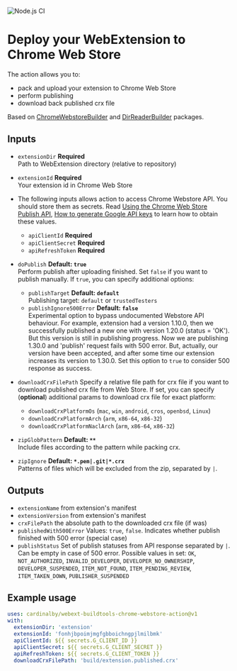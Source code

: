 ![Node.js CI](https://github.com/cardinalby/webext-buildtools-chrome-webstore-action/workflows/build-test/badge.svg)

# Deploy your WebExtension to Chrome Web Store

The action allows you to:
* pack and upload your extension to Chrome Web Store
* perform publishing
* download back published crx file

Based on [ChromeWebstoreBuilder](https://www.npmjs.com/package/webext-buildtools-chrome-webstore-builder) and 
[DirReaderBuilder](https://www.npmjs.com/package/webext-buildtools-dir-reader-mw) packages.

## Inputs

* `extensionDir` **Required**<br>
Path to WebExtension directory (relative to repository)

* `extensionId` **Required**<br>
Your extension id in Chrome Web Store

* The following inputs allows action to access Chrome Webstore API. You should store them as secrets.
Read 
[Using the Chrome Web Store Publish API](https://developer.chrome.com/webstore/using_webstore_api), 
[How to generate Google API keys](https://github.com/DrewML/chrome-webstore-upload/blob/master/How%20to%20generate%20Google%20API%20keys.md)
to learn how to obtain these values.
    * `apiClientId` **Required**
    * `apiClientSecret` **Required**
    * `apiRefreshToken` **Required** 

* `doPublish` **Default: `true`**<br>
Perform publish after uploading finished. Set `false` if you want to publish manually.
If `true`, you can specify additional options:
    * `publishTarget` **Default: `default`**<br>
    Publishing target: `default` or `trustedTesters`
    * `publishIgnore500Error` **Default: `false`**<br>
    Experimental option to bypass undocumented Webstore API behaviour. For example, extension had 
    a version 1.10.0, then we successfully published a new one with version 1.20.0 (status = 'OK').
    But this version is still in publishing progress. Now we are publishing 1.30.0 and 'publish' 
    request fails with 500 error. But, actually, our version have been accepted, and after 
    some time our extension increases its version to 1.30.0. Set this option to `true` to consider 
    500 response as success.
    
* `downloadCrxFilePath` Specify a relative file path for crx file if you want to download published 
crx file from Web Store. If set, you can specify (**optional**) additional params to download crx 
file for exact platform:
    * `downloadCrxPlatformOs` (`mac`, `win`, `android`, `cros`, `openbsd`, `Linux`)
    * `downloadCrxPlatformArch` (`arm`, `x86-64`, `x86-32`)
    * `downloadCrxPlatformNaclArch` (`arm`, `x86-64`, `x86-32`)

* `zipGlobPattern` **Default: `**`**<br>
Include files according to the pattern while packing crx. 

* `zipIgnore` **Default: `*.pem|.git|*.crx`**<br>
Patterns of files which will be excluded from the zip, separated by `|`. 

## Outputs
* `extensionName` from extension's manifest
* `extensionVersion` from extension's manifest 
* `crxFilePath` the absolute path to the downloaded crx file (if was)
* `publishedWith500Error` Values: `true`, `false`. Indicates whether publish finished with 500 error (special case)
* `publishStatus` Set of publish statuses from API response separated by `|`. Can be empty in case of 500 error.
Possible values in set: `OK`, `NOT_AUTHORIZED`, `INVALID_DEVELOPER`, `DEVELOPER_NO_OWNERSHIP`, `DEVELOPER_SUSPENDED`,
`ITEM_NOT_FOUND`, `ITEM_PENDING_REVIEW`, `ITEM_TAKEN_DOWN`, `PUBLISHER_SUSPENDED`

## Example usage

```yaml
uses: cardinalby/webext-buildtools-chrome-webstore-action@v1
with:
  extensionDir: 'extension'
  extensionId: 'fonhjbpoimjmgfgbboichngpjlmilbmk'
  apiClientId: ${{ secrets.G_CLIENT_ID }}
  apiClientSecret: ${{ secrets.G_CLIENT_SECRET }}
  apiRefreshToken: ${{ secrets.G_CLIENT_TOKEN }}
  downloadCrxFilePath: 'build/extension.published.crx'
```
